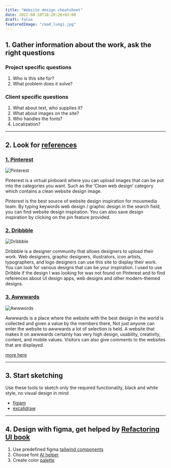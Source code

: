 ```yaml
---
title: "Website design cheatsheet"
date: 2022-08-18T18:20:26+03:00
draft: false
featuredImage: "/mad_lungi.jpg"
---
```


## 1. Gather information about the work,  ask the right questions

### Project specific questions
1. Who is this site for?
2. What problem does it solve?

### Client specific questions
1. What about text, who supplies it?
2. What about images on the site?
3. Who handles the fonts?
4. Localization?

---

## 2. Look for [references](https://mousmedia.com/en/13-web-design-reference-site-2020/)

### [1. Pinterest](https://id.pinterest.com/)

![Pinterest](https://mousmedia.com/wp-content/uploads/2020/01/pinterest.png)

Pinterest is a virtual pinboard where you can upload images that can be put into the categories you want. Such as the ‘Clean web design’ category which contains a clean website design image.

Pinterest is the best source of website design inspiration for mousmedia team. By typing keywords web design / graphic design in the search field, you can find website design inspiration. You can also save design inspiration by clicking on the pin feature provided.

### [2. Dribbble](https://dribbble.com/)

![Dribbble](https://mousmedia.com/wp-content/uploads/2020/01/Dribbble.png)

Dribbble is a designer community that allows designers to upload their work. Web designers, graphic designers, illustrators, icon artists, typographers, and logo designers can use this site to display their work. You can look for various designs that can be your inspiration. I used to use Dribble if the design I was looking for was not found on Pinterest and to find references about UI design apps, web designs and other modern-themed designs.

### [3. Awwwards](https://www.awwwards.com/)

![Awwwords](https://mousmedia.com/wp-content/uploads/2020/01/awwwords.png)

Awwwards is a place where the website with the best design in the world is collected and given a value by the members there, Not just anyone can enter the website to awwwards a lot of selection is held. A website that makes it on awwwards certainly has very high design, usability, creativity, content, and mobile values. Visitors can also give comments to the websites that are displayed.

[more here](https://mousmedia.com/en/13-web-design-reference-site-2020/)

---

## 3. Start sketching

Use these tools to sketch only the required functionality, black and white style, no visual design in mind
* [figjam](https://www.figma.com/figjam/)
* [excalidraw](https://excalidraw.com/)

---

## 4. Design with figma, get helped by [Refactoring UI book](https://www.refactoringui.com/)

1. Use predefined figma [tailwind components](https://www.figma.com/community/file/768809027799962739)
2. Choose font  [AI helper](https://fontjoy.com/) 
3. Create color [palette](https://palettte.app/) 
